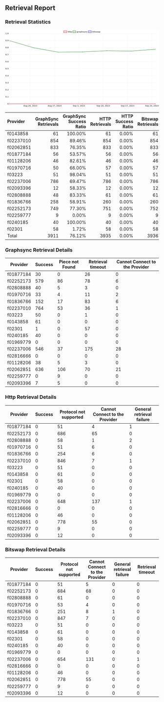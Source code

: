 ## Retrieval Report
### Retrieval Statistics
<img src="https://raw.githubusercontent.com/data-preservation-programs/filplus-checker-assets/main/filecoin-project/filecoin-plus-large-datasets/issues/2094/1696158363834.png"/>

| Provider  | GraphSync Retrievals | GraphSync Success Ratio | HTTP Retrievals | HTTP Success Ratio | Bitswap Retrievals | Bitswap Success Ratio |
| :-------- | -------------------: | ----------------------: | --------------: | -----------------: | -----------------: | --------------------: |
| f0143858  |                   61 |                 100.00% |              61 |              0.00% |                 61 |                 0.00% |
| f02237010 |                  854 |                  89.46% |             854 |              0.00% |                854 |                 0.00% |
| f02062851 |                  833 |                  76.35% |             833 |              0.00% |                833 |                 0.00% |
| f01877184 |                   56 |                  53.57% |              56 |              0.00% |                 56 |                 0.00% |
| f01128206 |                   46 |                  82.61% |              46 |              0.00% |                 46 |                 0.00% |
| f01970716 |                   50 |                  66.00% |              57 |              0.00% |                 57 |                 0.00% |
| f03223    |                   51 |                  98.04% |              51 |              0.00% |                 51 |                 0.00% |
| f02237006 |                  786 |                  69.47% |             786 |              0.00% |                786 |                 0.00% |
| f02093396 |                   12 |                  58.33% |              12 |              0.00% |                 12 |                 0.00% |
| f02808888 |                   48 |                  83.33% |              61 |              0.00% |                 61 |                 0.00% |
| f01836766 |                  258 |                  58.91% |             260 |              0.00% |                260 |                 0.00% |
| f02252173 |                  749 |                  77.30% |             751 |              0.00% |                752 |                 0.00% |
| f02259777 |                    9 |                   0.00% |               9 |              0.00% |                  9 |                 0.00% |
| f0240185  |                   40 |                 100.00% |              40 |              0.00% |                 40 |                 0.00% |
| f02301    |                   58 |                   1.72% |              58 |              0.00% |                 58 |                 0.00% |
| Total     |                 3911 |                  76.12% |            3935 |              0.00% |               3936 |                 0.00% |

### Graphsync Retrieval Details
| Provider  | Success | Piece not Found | Retrieval timeout | Cannot Connect to the Provider |
| --------- | ------- | --------------- | ----------------- | ------------------------------ |
| f01877184 | 30      | 0               | 26                | 0                              |
| f02252173 | 579     | 86              | 78                | 6                              |
| f02808888 | 40      | 5               | 3                 | 0                              |
| f01970716 | 33      | 4               | 11                | 2                              |
| f01836766 | 152     | 17              | 83                | 6                              |
| f02237010 | 764     | 53              | 36                | 1                              |
| f03223    | 50      | 0               | 1                 | 0                              |
| f0143858  | 61      | 0               | 0                 | 0                              |
| f02301    | 1       | 0               | 57                | 0                              |
| f0240185  | 40      | 0               | 0                 | 0                              |
| f01969779 | 0       | 0               | 0                 | 0                              |
| f02237006 | 546     | 37              | 175               | 28                             |
| f02816666 | 0       | 0               | 0                 | 0                              |
| f01128206 | 38      | 5               | 3                 | 0                              |
| f02062851 | 636     | 106             | 70                | 21                             |
| f02259777 | 0       | 9               | 0                 | 0                              |
| f02093396 | 7       | 5               | 0                 | 0                              |

### Http Retrieval Details
| Provider  | Success | Protocol not supported | Cannot Connect to the Provider | General retrieval failure |
| --------- | ------- | ---------------------- | ------------------------------ | ------------------------- |
| f01877184 | 0       | 51                     | 4                              | 1                         |
| f02252173 | 0       | 686                    | 65                             | 0                         |
| f02808888 | 0       | 58                     | 1                              | 2                         |
| f01970716 | 0       | 51                     | 6                              | 0                         |
| f01836766 | 0       | 254                    | 6                              | 0                         |
| f02237010 | 0       | 846                    | 7                              | 1                         |
| f03223    | 0       | 51                     | 0                              | 0                         |
| f0143858  | 0       | 61                     | 0                              | 0                         |
| f02301    | 0       | 58                     | 0                              | 0                         |
| f0240185  | 0       | 40                     | 0                              | 0                         |
| f01969779 | 0       | 0                      | 0                              | 0                         |
| f02237006 | 0       | 648                    | 137                            | 1                         |
| f02816666 | 0       | 0                      | 0                              | 0                         |
| f01128206 | 0       | 46                     | 0                              | 0                         |
| f02062851 | 0       | 778                    | 55                             | 0                         |
| f02259777 | 0       | 9                      | 0                              | 0                         |
| f02093396 | 0       | 12                     | 0                              | 0                         |

### Bitswap Retrieval Details
| Provider  | Success | Protocol not supported | Cannot Connect to the Provider | General retrieval failure | Retrieval timeout |
| --------- | ------- | ---------------------- | ------------------------------ | ------------------------- | ----------------- |
| f01877184 | 0       | 51                     | 5                              | 0                         | 0                 |
| f02252173 | 0       | 684                    | 68                             | 0                         | 0                 |
| f02808888 | 0       | 61                     | 0                              | 0                         | 0                 |
| f01970716 | 0       | 53                     | 4                              | 0                         | 0                 |
| f01836766 | 0       | 251                    | 8                              | 1                         | 0                 |
| f02237010 | 0       | 847                    | 7                              | 0                         | 0                 |
| f03223    | 0       | 51                     | 0                              | 0                         | 0                 |
| f0143858  | 0       | 61                     | 0                              | 0                         | 0                 |
| f02301    | 0       | 58                     | 0                              | 0                         | 0                 |
| f0240185  | 0       | 40                     | 0                              | 0                         | 0                 |
| f01969779 | 0       | 0                      | 0                              | 0                         | 0                 |
| f02237006 | 0       | 654                    | 131                            | 0                         | 1                 |
| f02816666 | 0       | 0                      | 0                              | 0                         | 0                 |
| f01128206 | 0       | 46                     | 0                              | 0                         | 0                 |
| f02062851 | 0       | 778                    | 55                             | 0                         | 0                 |
| f02259777 | 0       | 9                      | 0                              | 0                         | 0                 |
| f02093396 | 0       | 12                     | 0                              | 0                         | 0                 |
